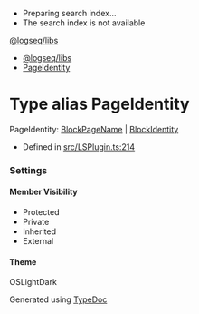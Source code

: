  * Preparing search index...
  * The search index is not available

[@logseq/libs]()

  * [@logseq/libs](../modules.html)
  * [PageIdentity](PageIdentity.html)



# Type alias PageIdentity

PageIdentity: [BlockPageName](BlockPageName.html) | [BlockIdentity](BlockIdentity.html)

  * Defined in [src/LSPlugin.ts:214](https://github.com/logseq/logseq/blob/ac1b53544/libs/src/LSPlugin.ts#L214)



###  Settings

#### Member Visibility

  * Protected
  * Private
  * Inherited
  * External



#### Theme

OSLightDark

Generated using [TypeDoc](https://typedoc.org/)
